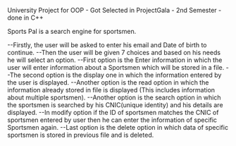 University Project for OOP - Got Selected in ProjectGala - 2nd Semester - done in C++

Sports Pal is a search engine for sportsmen. 

--Firstly, the user will be asked to enter his email and Date of birth to continue. 
--Then the user will be given 7 choices and based on his needs he will select an option.
--First option is the Enter information in which the user will enter information about a Sportsmen which will be stored in a file. 
--The second option is the display one in which the information entered by the user is displayed. 
--Another option is the read option in which the information already stored in file is displayed (This includes information about multiple sportsmen). 
--Another option is the search option in which the sportsmen is searched by his CNIC(unique identity) and his details are displayed.
--In modify option if the ID of sportsmen matches the CNIC of sportsmen entered by user then he can enter the information of specific Sportsmen again. 
--Last option is the delete option in which data of specific sportsmen is stored in previous file and is deleted.

